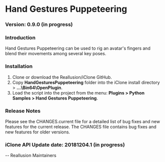 # Hand Gestures Puppeteering

### Version: 0.9.0 (in progress)

### Introduction

Hand Gestures Puppeteering can be used to rig an avatar's fingers and blend their movements among several key poses.

### Installation

1. Clone or download the Reallusion/iClone GitHub.
2. Copy **HandGesturesPuppeteering** folder into the iClone install directory > **...\Bin64\OpenPlugin**.
3. Load the script into the project from the menu: **Plugins > Python Samples > Hand Gestures Puppeteering**.

### Release Notes

Please see the CHANGES.current file for a detailed list of bug fixes and
new features for the current release. The CHANGES file contains bug fixes
and new features for older versions.

### iClone API Update date: 20181204.1 (in progress)


 -- Reallusion Maintainers
